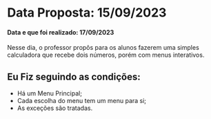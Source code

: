 # Data Proposta: 15/09/2023

#### Data e que foi realizado: 17/09/2023

Nesse dia, o professor propôs para os alunos
fazerem uma simples calculadora que recebe dois
números, porém com menus interativos.

## Eu Fiz seguindo as condições:
- Há um Menu Principal;
- Cada escolha do menu tem um menu para si;
- As exceções são tratadas.
